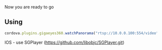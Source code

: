 

Now you are ready to go

## Using

``` javascript
cordova.plugins.gigaeyes360.watchPanorama("rtsp://10.0.0.100:554/video", callbackSucces, callbackError);
```


IOS - use SGPlayer  (https://github.com/libobjc/SGPlayer.git)
